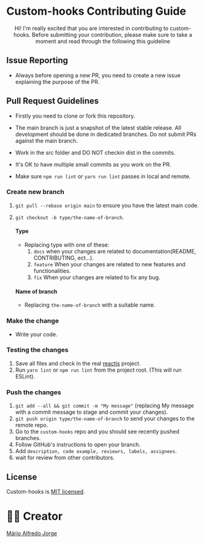 # Custom-hooks Contributing Guide

<p align="center">Hi! I'm really excited that you are interested in contributing to custom-hooks. Before submitting your contribution, please make sure to take a moment and read through the following this guideline</p>

## Issue Reporting

- Always before opening a new PR, you need to create a new issue explaining the purpose of the PR.

## Pull Request Guidelines

- Firstly you need to clone or fork this repository.

- The main branch is just a snapshot of the latest stable release. All development should be done in dedicated branches. Do not submit PRs against the main branch.

- Work in the src folder and DO NOT checkin dist in the commits.

- It's OK to have multiple small commits as you work on the PR.

- Make sure `npm run lint` or `yarn run lint` passes in local and remote.

### Create new branch

1. `git pull --rebase origin main` to ensure you have the latest main code.
2. `git checkout -b type/the-name-of-branch`.

   #### Type

   - Replacing type with one of these:
     1. `docs` when your changes are related to documentation(README, CONTRIBUTING, ect...).
     2. `feature` When your changes are related to new features and functionalities.
     3. `fix` When your changes are related to fix any bug.

   #### Name of branch

   - Replacing `the-name-of-branch` with a suitable name.

### Make the change

- Write your code.

### Testing the changes

1. Save all files and check in the real <a href="https://reactjs.org/docs/getting-started.html">reactjs</a> project.
2. Run `yarn lint` or `npm run lint` from the project root. (This will run ESLint).

### Push the changes

1. `git add --all && git commit -m "My message"` (replacing My message with a commit message to stage and commit your changes).
2. `git push origin type/the-name-of-branch` to send your changes to the remote repo.
3. Go to the `custom-hooks` repo and you should see recently pushed branches.
4. Follow GitHub's instructions to open your branch.
5. Add `description, code example, reviewrs, labels, assignees`.
6. wait for review from other contributors.

## License

Custom-hooks is <a href="https://github.com/Mario-aj/custom-hooks/blob/main/LICENSE" target="blank">MIT licensed</a>.

# ✍🏻 Creator

<a href="https://github.com/Mario-aj">Mário Alfredo Jorge</a>
